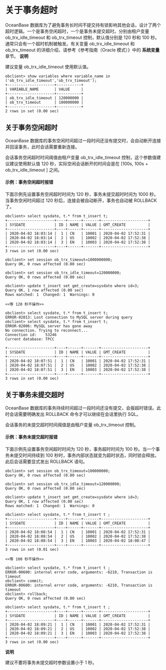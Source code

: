 关于事务超时 
===========================



OceanBase 数据库为了避免事务长时间不提交持有锁影响其他会话，设计了两个超时逻辑。一个是事务空闲超时，一个是事务未提交超时。分别由租户变量 ob_trx_idle_timeout 和 ob_trx_timeout 控制，默认值分别是 120 秒和 100 秒。通常只会有一个超时机制被触发。有关变量 ob_trx_idle_timeout 和 ob_trx_timeout 的详细介绍，请参考《参考指南（Oracle 模式）》中的 **系统变量** 章节。
**说明**



建议变量 ob_trx_idle_timeout 使用默认值。

    obclient> show variables where variable_name in ('ob_trx_idle_timeout','ob_trx_timeout');
    +---------------------+-----------+
    | VARIABLE_NAME       | VALUE     |
    +---------------------+-----------+
    | ob_trx_idle_timeout | 120000000 |
    | ob_trx_timeout      | 100000000 |
    +---------------------+-----------+
    2 rows in set (0.00 sec)





关于事务空闲超时 
-----------------

OceanBase 数据库的事务空闲时间超过一段时间还没有提交时，会自动断开连接并回滚事务，此时会话需要重新连接。

会话事务空闲超时时间阈值由租户变量 ob_trx_idle_timeout 控制，这个参数值建议建议使用默认值 120 秒，实际空闲会话断开的时间会是在 \[100s, 100s + ob_trx_idle_timeout \] 之间。

#### 示例：事务空闲超时报错 

下面示例先设置事务空闲超时时间为 120 秒，事务未提交超时时间为 1000 秒。当事务空闲时间超过 120 秒后，连接会被自动断开，事务也自动被 ROLLBACK 了。

    obclient> select sysdate, t.* from t_insert t;
    +---------------------+----+------+-------+---------------------+
    | SYSDATE             | ID | NAME | VALUE | GMT_CREATE          |
    +---------------------+----+------+-------+---------------------+
    | 2020-04-02 18:03:14 |  1 | CN   | 10001 | 2020-04-02 17:52:31 |
    | 2020-04-02 18:03:14 |  2 | US   | 10002 | 2020-04-02 17:52:38 |
    | 2020-04-02 18:03:14 |  3 | EN   | 10003 | 2020-04-02 17:52:38 |
    +---------------------+----+------+-------+---------------------+
    3 rows in set (0.00 sec)
    
    obclient> set session ob_trx_timeout=1000000000;
    Query OK, 0 rows affected (0.00 sec)
    
    obclient> set session ob_trx_idle_timeout=120000000;
    Query OK, 0 rows affected (0.00 sec)
    
    obclient> update t_insert set gmt_create=sysdate where id=3;
    Query OK, 1 row affected (0.00 sec)
    Rows matched: 1  Changed: 1  Warnings: 0
    
    <<等 120 秒不操作>>
    
    obclient> select sysdate, t.* from t_insert t;
    ERROR-02013: Lost connection to MySQL server during query
    obclient> select sysdate, t.* from t_insert t;
    ERROR-02006: MySQL server has gone away
    No connection. Trying to reconnect...
    Connection id:    53246
    Current database: TPCC
    
    +---------------------+----+------+-------+---------------------+
    | SYSDATE             | ID | NAME | VALUE | GMT_CREATE          |
    +---------------------+----+------+-------+---------------------+
    | 2020-04-02 18:07:51 |  1 | CN   | 10001 | 2020-04-02 17:52:31 |
    | 2020-04-02 18:07:51 |  2 | US   | 10002 | 2020-04-02 17:52:38 |
    | 2020-04-02 18:07:51 |  3 | EN   | 10003 | 2020-04-02 17:52:38 |
    +---------------------+----+------+-------+---------------------+
    3 rows in set (0.00 sec)





关于事务未提交超时 
------------------

OceanBase 数据库的事务持续时间超过一段时间还没有提交，会报超时错误。此时会话需要明确发出 ROLLBACK 命令才可以继续在会话里执行 SQL。

会话事务的未提交超时时间阈值是由租户变量 ob_trx_timeout 控制。

#### 示例：事务未提交超时报错 

下面示例先设置事务空闲超时时间为 120 秒，事务超时时间为 100 秒。当一个事务未提交时间持续到 100 秒时，事务内部状态就变为超时状态，同时锁会释放。此后会话需要显式发出 ROLLBACK 语句。

    obclient> set session ob_trx_timeout=100000000;
    Query OK, 0 rows affected (0.00 sec)
    
    obclient> set session ob_trx_idle_timeout=120000000;
    Query OK, 0 rows affected (0.00 sec)
    
    obclient> update t_insert set gmt_create=sysdate where id=3;
    Query OK, 1 row affected (0.00 sec)
    Rows matched: 1  Changed: 1  Warnings: 0
    
    obclient> select sysdate, t.* from t_insert t ;
    +---------------------+----+------+-------+---------------------+
    | SYSDATE             | ID | NAME | VALUE | GMT_CREATE          |
    +---------------------+----+------+-------+---------------------+
    | 2020-04-02 18:08:54 |  1 | CN   | 10001 | 2020-04-02 17:52:31 |
    | 2020-04-02 18:08:54 |  2 | US   | 10002 | 2020-04-02 17:52:38 |
    | 2020-04-02 18:08:54 |  3 | EN   | 10003 | 2020-04-02 18:08:47 |
    +---------------------+----+------+-------+---------------------+
    3 rows in set (0.01 sec)
    
    <<等 100 秒不操作>>
    
    obclient> select sysdate, t.* from t_insert t ;
    ERROR-00600: internal error code, arguments: -6210, Transaction is timeout
    obclient> commit;
    ERROR-00600: internal error code, arguments: -6210, Transaction is timeout
    obclient> rollback;
    Query OK, 0 rows affected (0.00 sec)
    
    obclient> select sysdate, t.* from t_insert t ;
    +---------------------+----+------+-------+---------------------+
    | SYSDATE             | ID | NAME | VALUE | GMT_CREATE          |
    +---------------------+----+------+-------+---------------------+
    | 2020-04-02 18:09:21 |  1 | CN   | 10001 | 2020-04-02 17:52:31 |
    | 2020-04-02 18:09:21 |  2 | US   | 10002 | 2020-04-02 17:52:38 |
    | 2020-04-02 18:09:21 |  3 | EN   | 10003 | 2020-04-02 17:52:38 |
    +---------------------+----+------+-------+---------------------+
    3 rows in set (0.00 sec)


**说明**



建议不要将事务未提交超时参数设置小于 1 秒。




